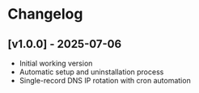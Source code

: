 # Changelog

## [v1.0.0] - 2025-07-06
- Initial working version
- Automatic setup and uninstallation process
- Single-record DNS IP rotation with cron automation